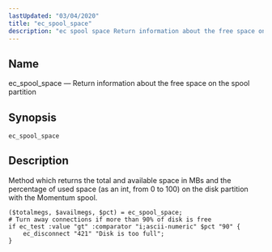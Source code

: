 ```yaml
---
lastUpdated: "03/04/2020"
title: "ec_spool_space"
description: "ec spool space Return information about the free space on the spool partition ec spool space Method which returns the total and available space in M Bs and the percentage of used space as an int from 0 to 100 on the disk partition with the Momentum spool Example 16..."
---
```


<a name="sieve.ref.ec_spool_space"></a> 
## Name

ec_spool_space — Return information about the free space on the spool partition

## Synopsis

`ec_spool_space`

<a name="idp30577440"></a> 
## Description

Method which returns the total and available space in MBs and the percentage of used space (as an int, from 0 to 100) on the disk partition with the Momentum spool.

<a name="example.ec_spool_space"></a> 


```
($totalmegs, $availmegs, $pct) = ec_spool_space;
# Turn away connections if more than 90% of disk is free
if ec_test :value "gt" :comparator "i;ascii-numeric" $pct "90" {
    ec_disconnect "421" "Disk is too full";
}
```